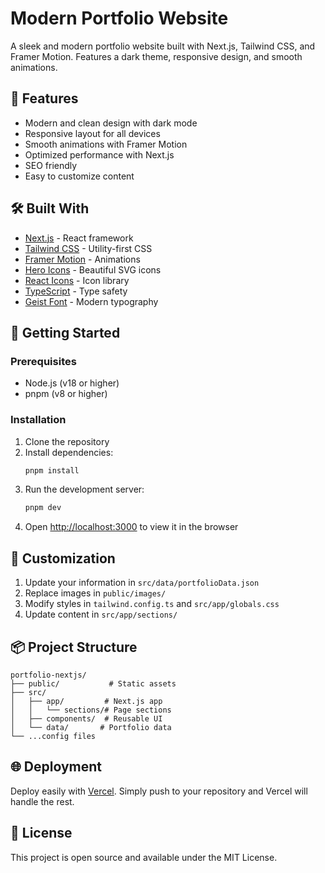 # Modern Portfolio Website

A sleek and modern portfolio website built with Next.js, Tailwind CSS, and Framer Motion. Features a dark theme, responsive design, and smooth animations.

## 🚀 Features

- Modern and clean design with dark mode
- Responsive layout for all devices
- Smooth animations with Framer Motion
- Optimized performance with Next.js
- SEO friendly
- Easy to customize content

## 🛠️ Built With

- [Next.js](https://nextjs.org/) - React framework
- [Tailwind CSS](https://tailwindcss.com/) - Utility-first CSS
- [Framer Motion](https://www.framer.com/motion/) - Animations
- [Hero Icons](https://heroicons.com/) - Beautiful SVG icons
- [React Icons](https://react-icons.github.io/react-icons/) - Icon library
- [TypeScript](https://www.typescriptlang.org/) - Type safety
- [Geist Font](https://vercel.com/font) - Modern typography

## 🚀 Getting Started

### Prerequisites

- Node.js (v18 or higher)
- pnpm (v8 or higher)

### Installation

1. Clone the repository
2. Install dependencies:
   ```bash
   pnpm install
   ```
3. Run the development server:
   ```bash
   pnpm dev
   ```
4. Open [http://localhost:3000](http://localhost:3000) to view it in the browser

## 📝 Customization

1. Update your information in `src/data/portfolioData.json`
2. Replace images in `public/images/`
3. Modify styles in `tailwind.config.ts` and `src/app/globals.css`
4. Update content in `src/app/sections/`

## 📦 Project Structure

```
portfolio-nextjs/
├── public/           # Static assets
├── src/
│   ├── app/         # Next.js app
│   │   └── sections/# Page sections
│   ├── components/  # Reusable UI
│   └── data/       # Portfolio data
└── ...config files
```

## 🌐 Deployment

Deploy easily with [Vercel](https://vercel.com/new). Simply push to your repository and Vercel will handle the rest.

## 📄 License

This project is open source and available under the MIT License.
